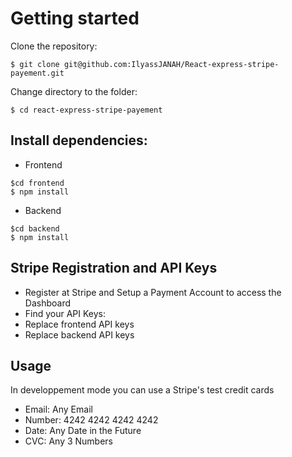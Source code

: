 Getting started
======================

Clone the repository:

```
$ git clone git@github.com:IlyassJANAH/React-express-stripe-payement.git
```
Change directory to the folder:

```
$ cd react-express-stripe-payement
```
## Install dependencies:

* Frontend
```
$cd frontend
$ npm install
```
* Backend
```
$cd backend
$ npm install
```

## Stripe Registration and API Keys

* Register at Stripe and Setup a Payment Account to access the Dashboard
* Find your API Keys:
* Replace frontend API keys
* Replace backend API keys


## Usage
In developpement mode you can use a Stripe's test credit cards
* Email: Any Email
* Number: 4242 4242 4242 4242
* Date: Any Date in the Future
* CVC: Any 3 Numbers

